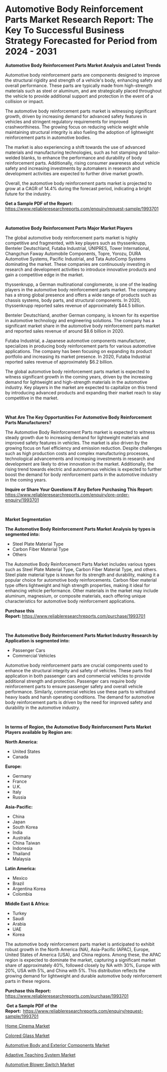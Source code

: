<p><h1>Automotive Body Reinforcement Parts Market Research Report: The Key To Successful Business Strategy Forecasted for Period from 2024 - 2031</h1></p><p><strong>Automotive Body Reinforcement Parts Market Analysis and Latest Trends</strong></p>
<p><p>Automotive body reinforcement parts are components designed to improve the structural rigidity and strength of a vehicle's body, enhancing safety and overall performance. These parts are typically made from high-strength materials such as steel or aluminum, and are strategically placed throughout the vehicle to provide additional support and protection in the event of a collision or impact.</p><p>The automotive body reinforcement parts market is witnessing significant growth, driven by increasing demand for advanced safety features in vehicles and stringent regulatory requirements for improved crashworthiness. The growing focus on reducing vehicle weight while maintaining structural integrity is also fueling the adoption of lightweight reinforcement parts in automotive bodies.</p><p>The market is also experiencing a shift towards the use of advanced materials and manufacturing technologies, such as hot stamping and tailor-welded blanks, to enhance the performance and durability of body reinforcement parts. Additionally, rising consumer awareness about vehicle safety and increasing investments by automakers in research and development activities are expected to further drive market growth.</p><p>Overall, the automotive body reinforcement parts market is projected to grow at a CAGR of 14.4% during the forecast period, indicating a bright future for the industry.</p></p>
<p><strong>Get a Sample PDF of the Report:&nbsp;</strong> <a href="https://www.reliableresearchreports.com/enquiry/request-sample/1993701">https://www.reliableresearchreports.com/enquiry/request-sample/1993701</a></p>
<p>&nbsp;</p>
<p><strong>Automotive Body Reinforcement Parts Major Market Players</strong></p>
<p><p>The global automotive body reinforcement parts market is highly competitive and fragmented, with key players such as thyssenkrupp, Benteler Deutschland, Futaba Industrial, UNIPRES, Tower International, Changchun Faway Automobile Components, Topre, Yorozu, DURA Automotive Systems, Pacific Industrial, and Tata AutoComp Systems dominating the market. These companies are continuously investing in research and development activities to introduce innovative products and gain a competitive edge in the market.</p><p>thyssenkrupp, a German multinational conglomerate, is one of the leading players in the automotive body reinforcement parts market. The company has a strong global presence and offers a wide range of products such as chassis systems, body parts, and structural components. In 2020, thyssenkrupp reported sales revenue of approximately $44.5 billion.</p><p>Benteler Deutschland, another German company, is known for its expertise in automotive technology and engineering solutions. The company has a significant market share in the automotive body reinforcement parts market and reported sales revenue of around $8.6 billion in 2020.</p><p>Futaba Industrial, a Japanese automotive components manufacturer, specializes in producing body reinforcement parts for various automotive applications. The company has been focusing on expanding its product portfolio and increasing its market presence. In 2020, Futaba Industrial reported sales revenue of approximately $6.2 billion.</p><p>The global automotive body reinforcement parts market is expected to witness significant growth in the coming years, driven by the increasing demand for lightweight and high-strength materials in the automotive industry. Key players in the market are expected to capitalize on this trend by introducing advanced products and expanding their market reach to stay competitive in the market.</p></p>
<p>&nbsp;</p>
<p><strong>What Are The Key Opportunities For Automotive Body Reinforcement Parts Manufacturers?</strong></p>
<p><p>The Automotive Body Reinforcement Parts market is expected to witness steady growth due to increasing demand for lightweight materials and improved safety features in vehicles. The market is also driven by the growing focus on fuel efficiency and emission reduction. Despite challenges such as high production costs and complex manufacturing processes, technological advancements and increasing investments in research and development are likely to drive innovation in the market. Additionally, the rising trend towards electric and autonomous vehicles is expected to further boost the demand for body reinforcement parts in the automotive industry in the coming years.</p></p>
<p><strong>Inquire or Share Your Questions If Any Before Purchasing This Report:</strong> <a href="https://www.reliableresearchreports.com/enquiry/pre-order-enquiry/1993701">https://www.reliableresearchreports.com/enquiry/pre-order-enquiry/1993701</a></p>
<p>&nbsp;</p>
<p><strong>Market Segmentation</strong></p>
<p><strong>The Automotive Body Reinforcement Parts Market Analysis by types is segmented into:</strong></p>
<p><ul><li>Steel Plate Material Type</li><li>Carbon Fiber Material Type</li><li>Others</li></ul></p>
<p><p>The Automotive Body Reinforcement Parts Market includes various types such as Steel Plate Material Type, Carbon Fiber Material Type, and others. Steel plate material type is known for its strength and durability, making it a popular choice for automotive body reinforcements. Carbon fiber material type offers lightweight and high strength properties, making it ideal for enhancing vehicle performance. Other materials in the market may include aluminum, magnesium, or composite materials, each offering unique characteristics for automotive body reinforcement applications.</p></p>
<p><strong>Purchase this Report:&nbsp;</strong><a href="https://www.reliableresearchreports.com/purchase/1993701">https://www.reliableresearchreports.com/purchase/1993701</a></p>
<p>&nbsp;</p>
<p><strong>The Automotive Body Reinforcement Parts Market Industry Research by Application is segmented into:</strong></p>
<p><ul><li>Passenger Cars</li><li>Commercial Vehicles</li></ul></p>
<p><p>Automotive body reinforcement parts are crucial components used to enhance the structural integrity and safety of vehicles. These parts find application in both passenger cars and commercial vehicles to provide additional strength and protection. Passenger cars require body reinforcement parts to ensure passenger safety and overall vehicle performance. Similarly, commercial vehicles use these parts to withstand heavy loads and harsh operating conditions. The demand for automotive body reinforcement parts is driven by the need for improved safety and durability in the automotive industry.</p></p>
<p>&nbsp;</p>
<p><strong>In terms of Region, the Automotive Body Reinforcement Parts Market Players available by Region are:</strong></p>
<p>
    <p> <strong> North America: </strong>
        <ul>
            <li>United States</li>
            <li>Canada</li>
        </ul>
        </p> 
    <p> <strong> Europe: </strong>
        <ul>
            <li>Germany</li>
            <li>France</li>
            <li>U.K.</li>
            <li>Italy</li>
            <li>Russia</li>
        </ul>
        </p> 
    <p> <strong> Asia-Pacific: </strong>
        <ul>
            <li>China</li>
            <li>Japan</li>
            <li>South Korea</li>
            <li>India</li>
            <li>Australia</li>
            <li>China Taiwan</li>
            <li>Indonesia</li>
            <li>Thailand</li>
            <li>Malaysia</li>
        </ul>
        </p> 
    <p> <strong> Latin America: </strong>
        <ul>
            <li>Mexico</li>
            <li>Brazil</li>
            <li>Argentina Korea</li>
            <li>Colombia</li>
        </ul>
        </p> 
    <p> <strong> Middle East & Africa: </strong>
        <ul>
            <li>Turkey</li>
            <li>Saudi</li>
            <li>Arabia</li>
            <li>UAE</li>
            <li>Korea</li>
        </ul>
    </p>
    </p>
<p><p>The automotive body reinforcement parts market is anticipated to exhibit robust growth in the North America (NA), Asia-Pacific (APAC), Europe, United States of America (USA), and China regions. Among these, the APAC region is expected to dominate the market, capturing a significant market share of approximately 40%, followed closely by NA with 30%, Europe with 20%, USA with 5%, and China with 5%. This distribution reflects the growing demand for lightweight and durable automotive body reinforcement parts in these regions.</p></p>
<p><strong>Purchase this Report: </strong><a href="https://www.reliableresearchreports.com/purchase/1993701">https://www.reliableresearchreports.com/purchase/1993701</a></p>
<p>&nbsp;<strong>Get a Sample PDF of the Report:&nbsp;&nbsp;</strong><a href="https://www.reliableresearchreports.com/enquiry/request-sample/1993701">https://www.reliableresearchreports.com/enquiry/request-sample/1993701</a></p>
<p><strong></strong></p>
<p><p><a href="https://view.publitas.com/reportprime-1/global-home-cinema-market-by-types-applications-and-major-players-with-regional-growth-rate-analysis-and-development-situation-from-2024-to-2031/">Home Cinema Market</a></p><p><a href="https://view.publitas.com/reportprime-1/colored-glass-market-size-growing-and-forecasted-for-period-from-2024-2031-and-provides-complete-market-analysis-of-this-market/">Colored Glass Market</a></p><p><a href="https://github.com/jaidynmorantestelletmjzya/Market-Research-Report-List-1/blob/main/automotive-body-and-exterior-components-market.md">Automotive Body and Exterior Components Market</a></p><p><a href="https://thundering-castanet-c65.notion.site/Adaptive-Teaching-System-Market-Provides-Detailed-Segmentation-of-this-Market-based-on-Type-Applica-f6e6f9ce91a84b8aad0437ee9d7da8db">Adaptive Teaching System Market</a></p><p><a href="https://github.com/juniordelafrance/Market-Research-Report-List-2/blob/main/automotive-blower-switch-market.md">Automotive Blower Switch Market</a></p></p>